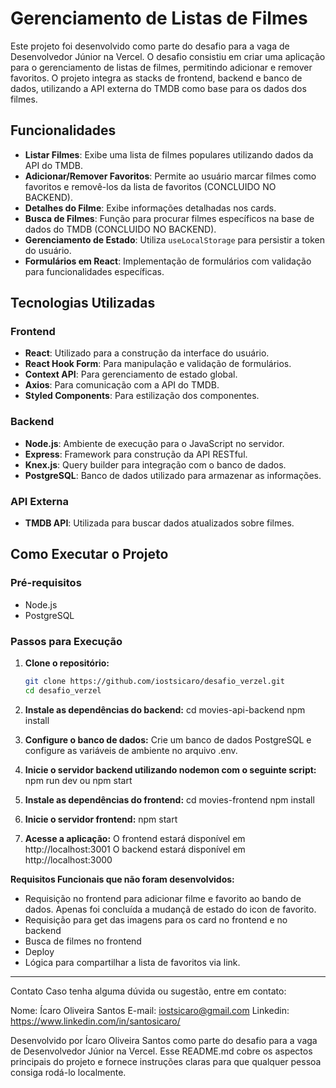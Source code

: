 # Gerenciamento de Listas de Filmes

Este projeto foi desenvolvido como parte do desafio para a vaga de Desenvolvedor Júnior na Vercel. O desafio consistiu em criar uma aplicação para o gerenciamento de listas de filmes, permitindo adicionar e remover favoritos. O projeto integra as stacks de frontend, backend e banco de dados, utilizando a API externa do TMDB como base para os dados dos filmes.

## Funcionalidades

- **Listar Filmes**: Exibe uma lista de filmes populares utilizando dados da API do TMDB.
- **Adicionar/Remover Favoritos**: Permite ao usuário marcar filmes como favoritos e removê-los da lista de favoritos (CONCLUIDO NO BACKEND).
- **Detalhes do Filme**: Exibe informações detalhadas nos cards.
- **Busca de Filmes**: Função para procurar filmes específicos na base de dados do TMDB (CONCLUIDO NO BACKEND).
- **Gerenciamento de Estado**: Utiliza `useLocalStorage` para persistir a token do usuário.
- **Formulários em React**: Implementação de formulários com validação para funcionalidades específicas.
  
## Tecnologias Utilizadas

### Frontend

- **React**: Utilizado para a construção da interface do usuário.
- **React Hook Form**: Para manipulação e validação de formulários.
- **Context API**: Para gerenciamento de estado global.
- **Axios**: Para comunicação com a API do TMDB.
- **Styled Components**: Para estilização dos componentes.

### Backend

- **Node.js**: Ambiente de execução para o JavaScript no servidor.
- **Express**: Framework para construção da API RESTful.
- **Knex.js**: Query builder para integração com o banco de dados.
- **PostgreSQL**: Banco de dados utilizado para armazenar as informações.

### API Externa

- **TMDB API**: Utilizada para buscar dados atualizados sobre filmes.

## Como Executar o Projeto

### Pré-requisitos

- Node.js
- PostgreSQL

### Passos para Execução

1. **Clone o repositório:**
   ```bash
   git clone https://github.com/iostsicaro/desafio_verzel.git
   cd desafio_verzel

2. **Instale as dependências do backend:**
cd movies-api-backend
npm install

3. **Configure o banco de dados:**
Crie um banco de dados PostgreSQL e configure as variáveis de ambiente no arquivo .env.

4. **Inicie o servidor backend utilizando nodemon com o seguinte script:**
npm run dev ou npm start

5. **Instale as dependências do frontend:**
cd movies-frontend
npm install

6. **Inicie o servidor frontend:**
npm start

7. **Acesse a aplicação:**
O frontend estará disponível em http://localhost:3001
O backend estará disponível em http://localhost:3000

**Requisitos Funcionais que não foram desenvolvidos:**
- Requisição no frontend para adicionar filme e favorito ao bando de dados. Apenas foi concluída a mudançã de estado do icon de favorito.
- Requisição para get das imagens para os card no frontend e no backend
- Busca de filmes no frontend
- Deploy
- Lógica para compartilhar a lista de favoritos via link.
----------------------------------------------------------------------------------------------------

Contato
Caso tenha alguma dúvida ou sugestão, entre em contato:

Nome: Ícaro Oliveira Santos
E-mail: iostsicaro@gmail.com
Linkedin: https://www.linkedin.com/in/santosicaro/

Desenvolvido por Ícaro Oliveira Santos como parte do desafio para a vaga de Desenvolvedor Júnior na Vercel.
Esse README.md cobre os aspectos principais do projeto e fornece instruções claras para que qualquer pessoa consiga rodá-lo localmente.
